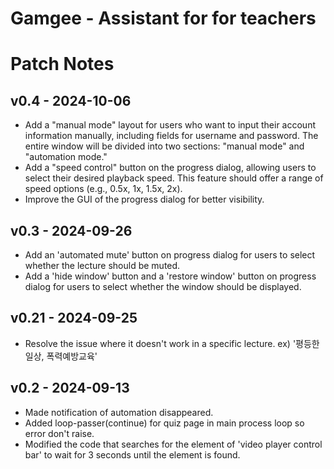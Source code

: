 # Gamgee - Assistant for for teachers

# Patch Notes

## v0.4 - 2024-10-06
- Add a "manual mode" layout for users who want to input their account information manually, including fields for username and password. The entire window will be divided into two sections: "manual mode" and "automation mode."
- Add a "speed control" button on the progress dialog, allowing users to select their desired playback speed. This feature should offer a range of speed options (e.g., 0.5x, 1x, 1.5x, 2x).
- Improve the GUI of the progress dialog for better visibility.

## v0.3 - 2024-09-26
- Add an 'automated mute' button on progress dialog for users to select whether the lecture should be muted.
- Add a 'hide window' button and a 'restore window' button on progress dialog for users to select whether the window should be displayed.

## v0.21 - 2024-09-25
- Resolve the issue where it doesn't work in a specific lecture. ex) '평등한 일상, 폭력예방교육'

## v0.2 - 2024-09-13
- Made notification of automation disappeared.
- Added loop-passer(continue) for quiz page in main process loop so error don't raise.
- Modified the code that searches for the element of 'video player control bar' to wait for 3 seconds until the element is found.